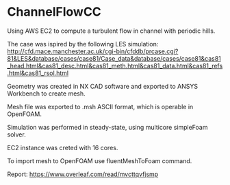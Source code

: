 # ChannelFlowCC
Using AWS EC2 to compute a turbulent flow in channel with periodic hills.

The case was ispired by the following LES simulation:
http://cfd.mace.manchester.ac.uk/cgi-bin/cfddb/prcase.cgi?81&LES&database/cases/case81/Case_data&database/cases/case81&cas81_head.html&cas81_desc.html&cas81_meth.html&cas81_data.html&cas81_refs.html&cas81_rsol.html

Geometry was created in NX CAD software and exported to ANSYS Workbench to create mesh. 

Mesh file was exported to .msh ASCII format, which is operable in OpenFOAM.

Simulation was performed in steady-state, using multicore simpleFoam solver.

EC2 instance was creted with 16 cores.

To import mesh to OpenFOAM use fluentMeshToFoam command.

Report: https://www.overleaf.com/read/mvcttqvfjsmp
